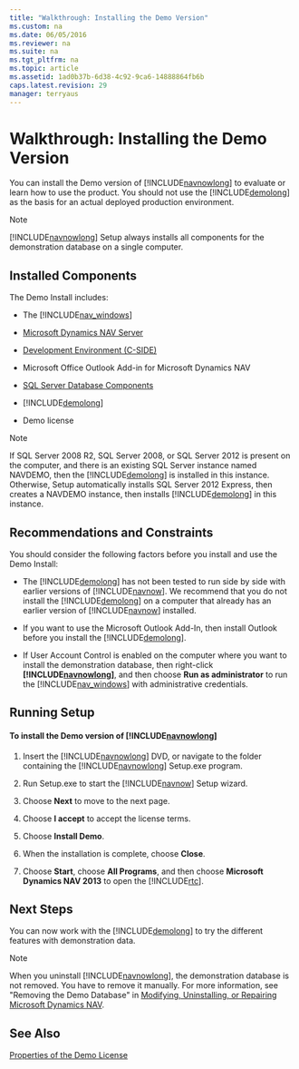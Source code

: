 ```yaml
---
title: "Walkthrough: Installing the Demo Version"
ms.custom: na
ms.date: 06/05/2016
ms.reviewer: na
ms.suite: na
ms.tgt_pltfrm: na
ms.topic: article
ms.assetid: 1ad0b37b-6d38-4c92-9ca6-14888864fb6b
caps.latest.revision: 29
manager: terryaus
---
```

# Walkthrough: Installing the Demo Version
You can install the Demo version of [!INCLUDE[navnowlong](includes/navnowlong_md.md)] to evaluate or learn how to use the product. You should not use the [!INCLUDE[demolong](includes/demolong_md.md)] as the basis for an actual deployed production environment.  
  
> [!NOTE]  
>  [!INCLUDE[navnowlong](includes/navnowlong_md.md)] Setup always installs all components for the demonstration database on a single computer.  
  
## Installed Components  
 The Demo Install includes:  
  
-   The [!INCLUDE[nav_windows](includes/nav_windows_md.md)]  
  
-   [Microsoft Dynamics NAV Server](Microsoft-Dynamics-NAV-Server.md)  
  
-   [Development Environment \(C\-SIDE\)](Development-Environment--C-SIDE-.md)  
  
-   Microsoft Office Outlook Add\-in for Microsoft Dynamics NAV  
  
-   [SQL Server Database Components](SQL-Server-Database-Components.md)  
  
-   [!INCLUDE[demolong](includes/demolong_md.md)]  
  
-   Demo license  
  
> [!NOTE]  
>  If SQL Server 2008 R2, SQL Server 2008, or SQL Server 2012 is present on the computer, and there is an existing SQL Server instance named NAVDEMO, then the [!INCLUDE[demolong](includes/demolong_md.md)] is installed in this instance. Otherwise, Setup automatically installs SQL Server 2012 Express, then creates a NAVDEMO instance, then installs [!INCLUDE[demolong](includes/demolong_md.md)] in this instance.  
  
## Recommendations and Constraints  
 You should consider the following factors before you install and use the Demo Install:  
  
-   The [!INCLUDE[demolong](includes/demolong_md.md)] has not been tested to run side by side with earlier versions of [!INCLUDE[navnow](includes/navnow_md.md)]. We recommend that you do not install the [!INCLUDE[demolong](includes/demolong_md.md)] on a computer that already has an earlier version of [!INCLUDE[navnow](includes/navnow_md.md)] installed.  
  
-   If you want to use the Microsoft Outlook Add\-In, then install Outlook before you install the [!INCLUDE[demolong](includes/demolong_md.md)].  
  
-   If User Account Control is enabled on the computer where you want to install the demonstration database, then right\-click **[!INCLUDE[navnowlong](includes/navnowlong_md.md)]**, and then choose **Run as administrator** to run the [!INCLUDE[nav_windows](includes/nav_windows_md.md)] with administrative credentials.  
  
## Running Setup  
  
#### To install the Demo version of [!INCLUDE[navnowlong](includes/navnowlong_md.md)]  
  
1.  Insert the [!INCLUDE[navnowlong](includes/navnowlong_md.md)] DVD, or navigate to the folder containing the [!INCLUDE[navnowlong](includes/navnowlong_md.md)] Setup.exe program.  
  
2.  Run Setup.exe to start the [!INCLUDE[navnow](includes/navnow_md.md)] Setup wizard.  
  
3.  Choose **Next** to move to the next page.  
  
4.  Choose **I accept** to accept the license terms.  
  
5.  Choose **Install Demo**.  
  
6.  When the installation is complete, choose **Close**.  
  
7.  Choose **Start**, choose **All Programs**, and then choose **Microsoft Dynamics NAV 2013** to open the [!INCLUDE[rtc](includes/rtc_md.md)].  
  
## Next Steps  
 You can now work with the [!INCLUDE[demolong](includes/demolong_md.md)] to try the different features with demonstration data.  
  
> [!NOTE]  
>  When you uninstall [!INCLUDE[navnowlong](includes/navnowlong_md.md)], the demonstration database is not removed. You have to remove it manually. For more information, see "Removing the Demo Database" in [Modifying, Uninstalling, or Repairing Microsoft Dynamics NAV](Modifying--Uninstalling--or-Repairing-Microsoft-Dynamics-NAV.md).  
  
## See Also  
 [Properties of the Demo License](Properties-of-the-Demo-License.md)